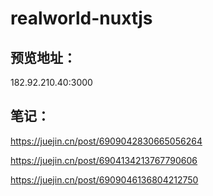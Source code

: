 # realworld-nuxtjs

## 预览地址：
182.92.210.40:3000

## 笔记：

https://juejin.cn/post/6909042830665056264

https://juejin.cn/post/6904134213767790606

https://juejin.cn/post/6909046136804212750
